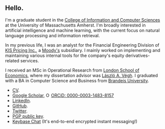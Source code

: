 ## Hello.

I'm a graduate student in the [College of Information and Computer Sciences](https://www.cics.umass.edu/) at the University of Massachusetts Amherst. I'm broadly interested in artificial intelligence and machine learning, with the current focus on natural language processing and information retrieval.

In my previous life, I was an analyst for the Financial Engineering Division of [KIS Pricing Inc.](https://eng.bond.co.kr), a [Moody's](https://www.moodys.com/) subsidiary. I mainly worked on implementing and maintaining various internal tools for the company's equity derivatives-related services.

I received an MSc in Operational Research from [London School of Economics](https://www.lse.ac.uk), where my dissertation advisor was [László A. Végh](http://personal.lse.ac.uk/veghl/). I graduated with a BA in Computer Science and Business from [Brandeis University](https://www.brandeis.edu/).

* [CV](https://link.iamblogger.net/vt-5z).
* [Google Scholar](https://link.iamblogger.net/google-scholar-ronald), <a itemscope itemtype="https://schema.org/Person" itemprop="sameAs" content="https://orcid.org/0000-0003-1483-8157" href="https://link.iamblogger.net/orcid" target="orcid.widget" rel="me noopener noreferrer"><img src="https://orcid.org/sites/default/files/images/orcid_16x16.png" style="width:1em;margin-right:.2em;" alt="ORCID iD icon">ORCiD: 0000-0003-1483-8157</a>
* [LinkedIn](https://link.iamblogger.net/linkedin).
* [GitHub](https://link.iamblogger.net/githubrepos).
* [Twitter](https://link.iamblogger.net/twitter).
* [PGP public key](https://link.iamblogger.net/pgppublic).
* [Keybase Chat](https://link.iamblogger.net/keybase) (It's end-to-end encrypted instant messaging!)
